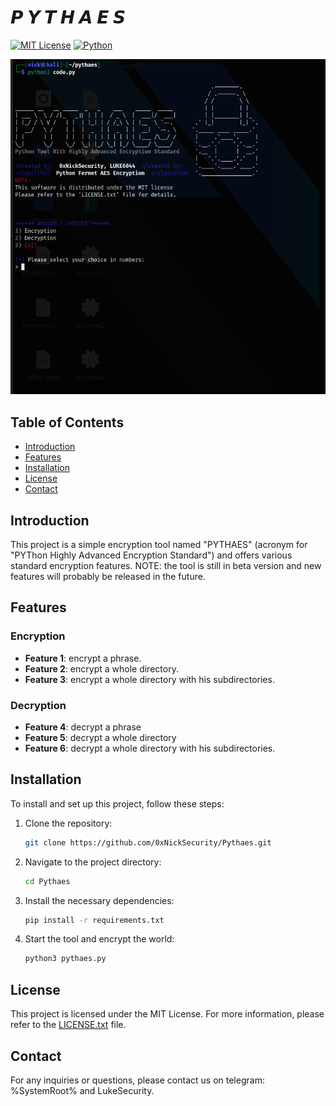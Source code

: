 # 𝙋 𝙔 𝙏 𝙃 𝘼 𝙀 𝙎

[![MIT License](https://img.shields.io/badge/License-MIT-blue.svg)](LICENSE.txt) [![Python](https://img.shields.io/badge/Python-3.9-blue.svg)](https://www.python.org/downloads/release/python-390/)


![Example Image](images/pythaes.png)


## Table of Contents

- [Introduction](#introduction)
- [Features](#features)
- [Installation](#installation)
- [License](#license)
- [Contact](#contact)

## Introduction

This project is a simple encryption tool named "PYTHAES" (acronym for "PYThon Highly Advanced Encryption Standard") and offers various standard encryption features.
NOTE: the tool is still in beta version and new features will probably be released in the future.

## Features

### Encryption
- **Feature 1**: encrypt a phrase.
- **Feature 2**: encrypt a whole directory.
- **Feature 3**: encrypt a whole directory with his subdirectories.

### Decryption
- **Feature 4**: decrypt a phrase
- **Feature 5**: decrypt a whole directory
- **Feature 6**: decrypt a whole directory with his subdirectories.

## Installation

To install and set up this project, follow these steps:

1. Clone the repository:
    ```sh
    git clone https://github.com/0xNickSecurity/Pythaes.git
    ```
2. Navigate to the project directory:
    ```sh
    cd Pythaes
    ```
3. Install the necessary dependencies:
    ```sh
    pip install -r requirements.txt
    ```
4. Start the tool and encrypt the world:
    ```sh
    python3 pythaes.py
    ```
    
## License

This project is licensed under the MIT License. For more information, please refer to the [LICENSE.txt](LICENSE.txt) file.

## Contact

For any inquiries or questions, please contact us on telegram: %SystemRoot% and LukeSecurity.

